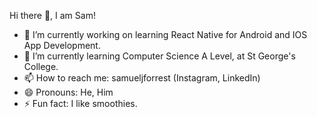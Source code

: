 Hi there 👋, I am Sam!

- 🔭 I’m currently working on learning React Native for Android and IOS App Development.
- 🌱 I’m currently learning Computer Science A Level, at St George's College.
- 📫 How to reach me: samueljforrest (Instagram, LinkedIn)
- 😄 Pronouns: He, Him
- ⚡ Fun fact: I like smoothies.


